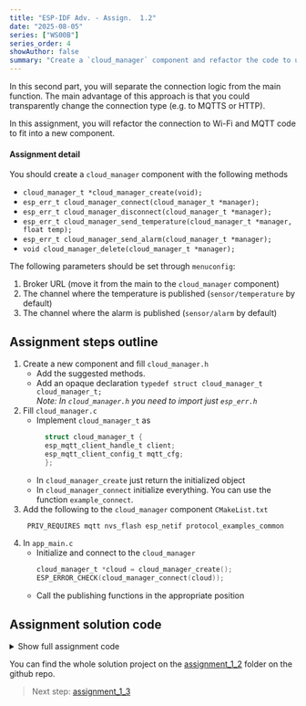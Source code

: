 ```yaml
---
title: "ESP-IDF Adv. - Assign.  1.2"
date: "2025-08-05"
series: ["WS00B"]
series_order: 4
showAuthor: false
summary: "Create a `cloud_manager` component and refactor the code to use it."
---
```


In this second part, you will separate the connection logic from the main function. The main advantage of this approach is that you could transparently change the connection type (e.g. to MQTTS or HTTP).

In this assignment, you will refactor the connection to Wi-Fi and MQTT code to fit into a new component.

#### Assignment detail

You should create a `cloud_manager` component with the following methods

* `cloud_manager_t *cloud_manager_create(void);`
* `esp_err_t cloud_manager_connect(cloud_manager_t *manager);`
* `esp_err_t cloud_manager_disconnect(cloud_manager_t *manager);`
* `esp_err_t cloud_manager_send_temperature(cloud_manager_t *manager, float temp);`
* `esp_err_t cloud_manager_send_alarm(cloud_manager_t *manager);`
* `void cloud_manager_delete(cloud_manager_t *manager);`

The following parameters should be set through `menuconfig`:

1. Broker URL (move it from the main to the `cloud_manager` component)
2. The channel where the temperature is published (`sensor/temperature` by default)
3. The channel where the alarm is published (`sensor/alarm` by default)

## Assignment steps outline

1. Create a new component and fill `cloud_manager.h`
   * Add the suggested methods.<br>
   * Add an opaque declaration `typedef struct cloud_manager_t cloud_manager_t;`<br>
   _Note: In `cloud_manager.h` you need to import just `esp_err.h`_
2. Fill `cloud_manager.c` <br>
   * Implement `cloud_manager_t` as <br>
      ```c
        struct cloud_manager_t {
        esp_mqtt_client_handle_t client;
        esp_mqtt_client_config_t mqtt_cfg;
        };
      ```
   * In `cloud_manager_create` just return the initialized object
   * In `cloud_manager_connect` initialize everything. You can use the function `example_connect`.
3. Add the following to the `cloud_manager` component `CMakeList.txt`<br>
   ```bash
    PRIV_REQUIRES mqtt nvs_flash esp_netif protocol_examples_common
   ```
4. In `app_main.c`<br>
    * Initialize and connect to the `cloud_manager`
        ```c
        cloud_manager_t *cloud = cloud_manager_create();
        ESP_ERROR_CHECK(cloud_manager_connect(cloud));
        ```
    * Call the publishing functions in the appropriate position


## Assignment solution code

<details>
<summary>Show full assignment code</summary>

#### `cloud_manager.h`
```c
#pragma once

#include "esp_err.h"

typedef struct cloud_manager_t cloud_manager_t;

/**
 * @brief Creates a new cloud manager instance
 */
cloud_manager_t *cloud_manager_create(void);

/**
 * @brief Connects the cloud manager (starts MQTT)
 */
esp_err_t cloud_manager_connect(cloud_manager_t *manager);

/**
 * @brief Disconnects the cloud manager
 */
esp_err_t cloud_manager_disconnect(cloud_manager_t *manager);

/**
 * @brief Sends a temperature value to the cloud
 */
esp_err_t cloud_manager_send_temperature(cloud_manager_t *manager, float temp);

/**
 * @brief Sends an alarm event to the cloud
 */
esp_err_t cloud_manager_send_alarm(cloud_manager_t *manager);

/**
 * @brief Frees the memory
 */
void cloud_manager_delete(cloud_manager_t *manager);
```

#### `cloud_manager.c`

```c
#include <stdio.h>
#include <string.h>
#include "cloud_manager.h"
#include "esp_log.h"
#include "mqtt_client.h"
#include "nvs_flash.h"
#include "esp_event.h"
#include "esp_netif.h"
#include "protocol_examples_common.h"

static const char *TAG = "cloud_manager";

struct cloud_manager_t {
    esp_mqtt_client_handle_t client;
    esp_mqtt_client_config_t mqtt_cfg;
};

// Event handler for MQTT
static void mqtt_event_handler(void *handler_args, esp_event_base_t base, int32_t event_id, void *event_data)
{
    esp_mqtt_event_handle_t event = event_data;
    esp_mqtt_client_handle_t client = event->client;

    switch ((esp_mqtt_event_id_t)event_id) {
    case MQTT_EVENT_CONNECTED:
        ESP_LOGI(TAG, "Connected to MQTT broker");
        esp_mqtt_client_subscribe(client, CONFIG_TEMPERATURE_CHANNEL, 0);
        esp_mqtt_client_subscribe(client, CONFIG_ALARM_CHANNEL, 0);
        break;

    case MQTT_EVENT_DISCONNECTED:
        ESP_LOGI(TAG, "Disconnected from MQTT broker");
        break;

    case MQTT_EVENT_PUBLISHED:
        ESP_LOGI(TAG, "Message published (msg_id=%d)", event->msg_id);
        break;

    case MQTT_EVENT_ERROR:
        ESP_LOGE(TAG, "MQTT_EVENT_ERROR");
        break;

    default:
        break;
    }
}

cloud_manager_t *cloud_manager_create(void)
{
    cloud_manager_t *manager = calloc(1, sizeof(cloud_manager_t));
    if (!manager) return NULL;


    manager->mqtt_cfg = (esp_mqtt_client_config_t){
        .broker.address.uri = CONFIG_BROKER_URL,
    };

    return manager;
}

esp_err_t cloud_manager_connect(cloud_manager_t *manager)
{

    if(manager == NULL){return ESP_ERR_INVALID_ARG;}
    ESP_ERROR_CHECK(nvs_flash_init());
    ESP_ERROR_CHECK(esp_netif_init());
    manager->client = esp_mqtt_client_init(&manager->mqtt_cfg);
    esp_mqtt_client_register_event(manager->client, ESP_EVENT_ANY_ID, mqtt_event_handler, manager);
    ESP_ERROR_CHECK(example_connect());
    return esp_mqtt_client_start(manager->client);
}

esp_err_t cloud_manager_disconnect(cloud_manager_t *manager)
{
    if (!manager || !manager->client) return ESP_ERR_INVALID_ARG;
    return esp_mqtt_client_stop(manager->client);
}

esp_err_t cloud_manager_send_temperature(cloud_manager_t *manager, float temp)
{
    if (!manager || !manager->client) return ESP_ERR_INVALID_ARG;

    char payload[64];
    snprintf(payload, sizeof(payload), "%.2f", temp);
    ESP_LOGI(TAG, "Temperature: %.2f °C", temp);
    int msg_id = esp_mqtt_client_publish(manager->client, CONFIG_TEMPERATURE_CHANNEL, payload, 0, 1, 0);
    return msg_id >= 0 ? ESP_OK : ESP_FAIL;
}

esp_err_t cloud_manager_send_alarm(cloud_manager_t *manager)
{
    if (!manager || !manager->client) return ESP_ERR_INVALID_ARG;

    const char *alarm_payload = "ALARM ON!";
    int msg_id = esp_mqtt_client_publish(manager->client, CONFIG_ALARM_CHANNEL, alarm_payload, 0, 1, 0);
    return msg_id >= 0 ? ESP_OK : ESP_FAIL;
}

void cloud_manager_delete(cloud_manager_t *manager)
{
        if (manager) {
        free(manager);
    }

}
```

#### `Kconfig`

```bash
menu "Cloud MQTT Configuration"

    config BROKER_URL
        string "Broker URL"
        default "mqtt://test.mosquitto.org/"
        help
            URL of the broker to connect to
    config TEMPERATURE_CHANNEL
        string "MQTT channel for publishing the temperature"
        default "/sensor/temperature"
        help
            The channel in the mqtt broker where the temperature is published
    config ALARM_CHANNEL
        string "MQTT channel for publishing the alarm"
        default "/sensor/alarm"
        help
            The channel in the mqtt broker where the alarm is published

endmenu
```
</details>


You can find the whole solution project on the [assignment_1_2](https://github.com/FBEZ-docs-and-templates/devrel-advanced-workshop-code/tree/main/assignment_1_2) folder on the github repo.


> Next step: [assignment_1_3](../assignment-1-3/)
